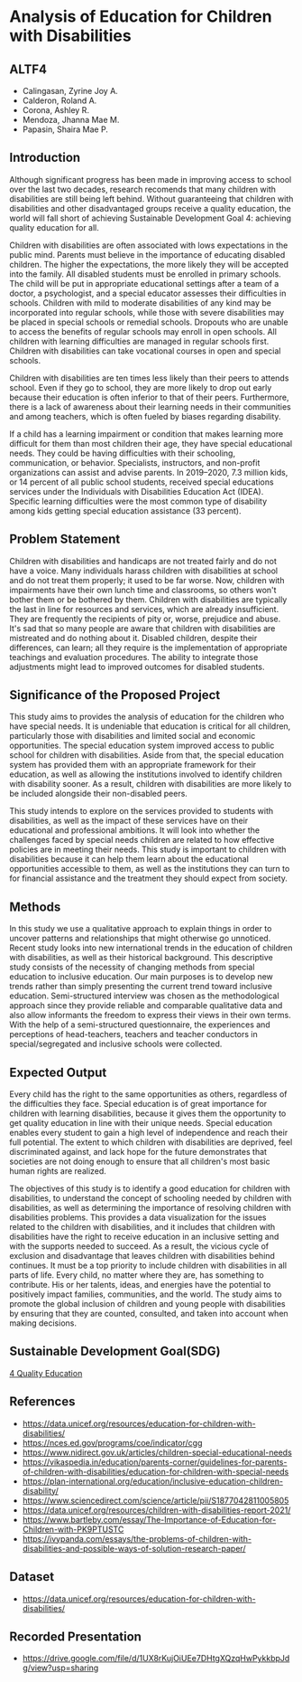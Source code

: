 # Analysis of Education for Children with Disabilities

## ALTF4
- Calingasan, Zyrine Joy A. <br>
- Calderon, Roland A.  <br>
- Corona, Ashley R.  <br>
- Mendoza, Jhanna Mae M.  <br>
- Papasin, Shaira Mae P. <br>



## Introduction
Although significant progress has been made in improving access to school over the last two decades, research recomends that many children with disabilities are still being left behind. Without guaranteeing that children with disabilities and other disadvantaged groups receive a quality education, the world will fall short of achieving Sustainable Development Goal 4: achieving quality education for all.  

Children with disabilities are often associated with lows expectations in the public mind. Parents must believe in the importance of educating disabled children. The higher the expectations, the more likely they will be accepted into the family. All disabled students must be enrolled in primary schools. The child will be put in appropriate educational settings after a team of a doctor, a psychologist, and a special educator assesses their difficulties in schools. Children with mild to moderate disabilities of any kind may be incorporated into regular schools, while those with severe disabilities may be placed in special schools or remedial schools. Dropouts who are unable to access the benefits of regular schools may enroll in open schools. All children with learning difficulties are managed in regular schools first. Children with disabilities can take vocational courses in open and special schools.

Children with disabilities are ten times less likely than their peers to attends school. Even if they go to school, they are more likely to drop out early because their education is often inferior to that of their peers. Furthermore, there is a lack of awareness about their learning needs in their communities and among teachers, which is often fueled by biases regarding disability.

If a child has a learning impairment or condition that makes learning more difficult for them than most children their age, they have special educational needs. They could be having difficulties with their schooling, communication, or behavior. Specialists, instructors, and non-profit organizations can assist and advise parents. In 2019–2020, 7.3 million kids, or 14 percent of all public school students, received special educations services under the Individuals with Disabilities Education Act (IDEA). Specific learning difficulties were the most common type of disability among kids getting special education assistance (33 percent).

## Problem Statement
Children with disabilities and handicaps are not treated fairly and do not have a voice. Many individuals harass children with disabilities at school and do not treat them properly; it used to be far worse. Now, children with impairments have their own lunch time and classrooms, so others won't bother them or be bothered by them. Children with disabilities are typically the last in line for resources and services, which are already insufficient. They are frequently the recipients of pity or, worse, prejudice and abuse. It's sad that so many people are aware that children with disabilities are mistreated and do nothing about it. Disabled children, despite their differences, can learn; all they require is the implementation of appropriate teachings and evaluation procedures. The ability to integrate those adjustments might lead to improved outcomes for disabled students.

## Significance of the Proposed Project
This study aims to provides the analysis of education for the children who have special needs. It is undeniable that education is critical for all children, particularly those with disabilities and limited social and economic opportunities. The special education system improved access to public school for children with disabilities. Aside from that, the special education system has provided them with an appropriate framework for their education, as well as allowing the institutions involved to identify children with disability sooner. As a result, children with disabilities are more likely to be included alongside their non-disabled peers.

This study intends to explore on the services provided to students with disabilities, as well as the impact of these services have on their educational and professional ambitions. It will look into whether the challenges faced by special needs children are related to how effective policies are in meeting their needs. This study is important to children with disabilities because it can help them learn about the educational opportunities accessible to them, as well as the institutions they can turn to for financial assistance and the treatment they should expect from society.

## Methods
In this study we use a qualitative approach to explain things in order to uncover patterns and relationships that might otherwise go unnoticed. Recent study looks into new international trends in the education of children with disabilities, as well as their historical background. This descriptive study consists of the necessity of changing methods from special education to inclusive education. Our main purposes is to develop new trends rather than simply presenting the current trend toward inclusive education. Semi-structured  interview was  chosen  as  the methodological approach since they provide reliable and comparable qualitative data and also allow informants the freedom  to express  their views  in their  own  terms. With  the  help  of a semi-structured  questionnaire,  the experiences  and  perceptions  of  head-teachers,  teachers and  teacher  conductors  in  special/segregated  and inclusive schools were collected. 

## Expected Output
Every child has the right to the same opportunities as others, regardless of the difficulties they face. Special education is of great importance for children with learning disabilities, because it gives them the opportunity to get quality education in line with their unique needs. Special education enables every student to gain a high level of independence and reach their full potential. The extent to which children with disabilities are deprived, feel discriminated against, and lack hope for the future demonstrates that societies are not doing enough to ensure that all children's most basic human rights are realized. 

The objectives of this study is to identify a good education for children with disabilities, to understand the concept of schooling needed by children with disabilities, as well as determining the importance of resolving children with disabilities problems. This provides a data visualization for the issues related to the children with disabilities, and it includes that children with disabilities have the right to receive education in an inclusive setting and with the supports needed to succeed. As a result, the vicious cycle of exclusion and disadvantage that leaves children with disabilities behind continues. It must be a top priority to include children with disabilities in all parts of life. Every child, no matter where they are, has something to contribute. His or her talents, ideas, and energies have the potential to positively impact families, communities, and the world. The study aims to promote the global inclusion of children and young people with disabilities by ensuring that they are counted, consulted, and taken into account when making decisions. 

## Sustainable Development Goal(SDG)

<a href= "https://sdgs.un.org/goals/goal4">4 Quality Education</a>

## References
- https://data.unicef.org/resources/education-for-children-with-disabilities/
- https://nces.ed.gov/programs/coe/indicator/cgg
- https://www.nidirect.gov.uk/articles/children-special-educational-needs
- https://vikaspedia.in/education/parents-corner/guidelines-for-parents-of-children-with-disabilities/education-for-children-with-special-needs
- https://plan-international.org/education/inclusive-education-children-disability/
- https://www.sciencedirect.com/science/article/pii/S1877042811005805
- https://data.unicef.org/resources/children-with-disabilities-report-2021/
- https://www.bartleby.com/essay/The-Importance-of-Education-for-Children-with-PK9PTUSTC
- https://ivypanda.com/essays/the-problems-of-children-with-disabilities-and-possible-ways-of-solution-research-paper/

## Dataset
- https://data.unicef.org/resources/education-for-children-with-disabilities/

## Recorded Presentation
- https://drive.google.com/file/d/1UX8rKujOiUEe7DHtgXQzqHwPykkbpJdg/view?usp=sharing

